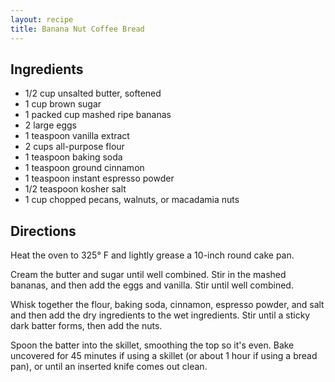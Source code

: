 ```yaml
---
layout: recipe
title: Banana Nut Coffee Bread
---
```


## Ingredients

* 1/2 cup unsalted butter, softened
* 1 cup brown sugar
* 1 packed cup mashed ripe bananas
* 2 large eggs
* 1 teaspoon vanilla extract
* 2 cups all-purpose flour
* 1 teaspoon baking soda
* 1 teaspoon ground cinnamon
* 1 teaspoon instant espresso powder
* 1/2 teaspoon kosher salt
* 1 cup chopped pecans, walnuts, or macadamia nuts

## Directions

Heat the oven to 325° F and lightly grease a 10-inch round cake pan.

Cream the butter and sugar until well combined. Stir in the mashed
bananas, and then add the eggs and vanilla. Stir until well combined.

Whisk together the flour, baking soda, cinnamon, espresso powder, and
salt and then add the dry ingredients to the wet ingredients. Stir until
a sticky dark batter forms, then add the nuts.

Spoon the batter into the skillet, smoothing the top so it's even. Bake
uncovered for 45 minutes if using a skillet (or about 1 hour if using a
bread pan), or until an inserted knife comes out clean.
